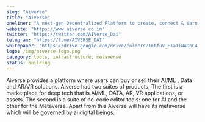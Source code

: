 ```yaml
---
slug: "aiverse"
title: "Aiverse"
oneliner: "A next-gen Decentralized Platform to create, connect & earn by building Ai and Metaverse Applications."
website: "https://www.aiverse.co.in"
twitter: "https://twitter.com/AIVerse_Dai"
telegram: "https://t.me/AIVERSE_DAI"
whitepaper: "https://drive.google.com/drive/folders/1FbfuV_EIa1iNA9oC4-W8CtFZzrC2516f?usp=sharing"
logo: /img/aiverse-logo.png
category: tools, infrastructure, metaverse
status: building
---
```


Aiverse provides a platform where users can buy or sell their AI/ML , Data and AR/VR solutions. Aiverse had two suites of products, The first is a marketplace for deep tech that is AI/ML, DATA, AR, VR applications, or assets. The second is a suite of no-code editor tools: one for AI and the other for the Metaverse. Apart from this Aiverse will have its metaverse which will be governed by ai digital beings.
